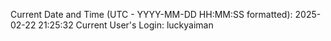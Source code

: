Current Date and Time (UTC - YYYY-MM-DD HH:MM:SS formatted): 2025-02-22 21:25:32
Current User's Login: luckyaiman
